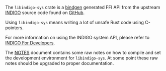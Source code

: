 The `libindigo-sys` crate is a [bindgen](https://rust-lang.github.io/rust-bindgen) generated FFI API from the upstream [INDIGO](https://www.indigo-astronomy.org/) source code found on [GitHub](https://github.com/indigo-astronomy/indigo).

Using `libindigo-sys` means writing a lot of unsafe Rust code using C-pointers.

For more information on using the INDIGO system API, please refer to [INDIGO For Developers](https://www.indigo-astronomy.org/for-developers.html).

The [NOTES](NOTES.md) document contains some raw notes on how to compile and set the development environment for  `libindigo-sys`. At some point these raw notes should be upgraded to proper documentation.